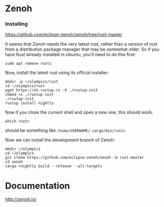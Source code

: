 # Zenoh

### Installing

https://github.com/eclipse-zenoh/zenoh/tree/rust-master

It seems that Zenoh needs the very latest rust, rather than a version of
rust from a distribution package manager that may be somewhat older. So
if you have Rust already installed in Ubuntu, you'll need to do this first:
```
sudo apt remove rustc
```

Now, install the latest rust using its official installer:
```
mkdir -p ~/olympics/rust
cd ~/olympics/rust
wget https://sh.rustup.rs -O ./rustup-init
chmod +x ./rustup-init
./rustup-init
rustup install nightly
```

Now if you close the current shell and open a new one, this should work:
```
which rustc
```
should be something like `/home/USERNAME/.cargo/bin/rustc`

Now we can install the development branch of Zenoh:
```
mkdir ~/olympics
cd ~/olympics
git clone https://github.com/eclipse-zenoh/zenoh -b rust-master
cd zenoh
cargo +nightly build --release --all-targets
```


# Documentation

http://zenoh.io/
